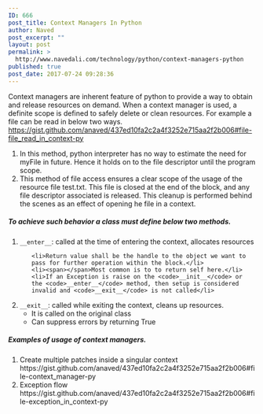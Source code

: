 ```yaml
---
ID: 666
post_title: Context Managers In Python
author: Naved
post_excerpt: ""
layout: post
permalink: >
  http://www.navedali.com/technology/python/context-managers-python
published: true
post_date: 2017-07-24 09:28:36
---
```

Context managers are inherent feature of python to provide a way to obtain and release resources on demand. When a context manager is used, a definite scope is defined to safely delete or clean resources. <span></span>For example a file can be read in below two ways.
https://gist.github.com/anaved/437ed10fa2c2a4f3252e715aa2f2b006#file-file_read_in_context-py
<ol>
 	<li>In this method, python interpreter has no way to estimate the need for myFile in future. Hence it holds on to the file descriptor until the program scope.</li>
 	<li>This method of file access ensures a clear scope of the usage of the resource file test.txt. This file is closed at the end of the block, and any file descriptor associated is released. This cleanup is performed behind the scenes as an effect of opening he file in a context.</li>
</ol>
<h5>To achieve such behavior a class must define below two methods.</h5>
<ol>
 	<li><code>__enter__</code>: called at the time of entering the context, allocates resources
<ul>


 	<li>Return value shall be the handle to the object we want to pass for further operation within the block.</li>
 	<li><span></span>Most common is to to return self here.</li>
 	<li>If an Exception is raise on the <code>__init__</code> or the <code>__enter__</code> method, then setup is considered invalid and <code>__exit__</code> is not called</li>
</ul>
</li>

</li>
 	<li><code>__exit__</code>: called while exiting the context, cleans up resources.
<ul>
 	<li>It is called on the original class</li>
 	<li>Can suppress errors by returning True</li>
</ul>
</li>
</ol>
<h5>Examples of usage of context managers.</h5>
<ol>
<li> Create multiple patches inside a singular context
</li>
https://gist.github.com/anaved/437ed10fa2c2a4f3252e715aa2f2b006#file-context_manager-py
<li> Exception flow
</li>
https://gist.github.com/anaved/437ed10fa2c2a4f3252e715aa2f2b006#file-exception_in_context-py

</ol>
